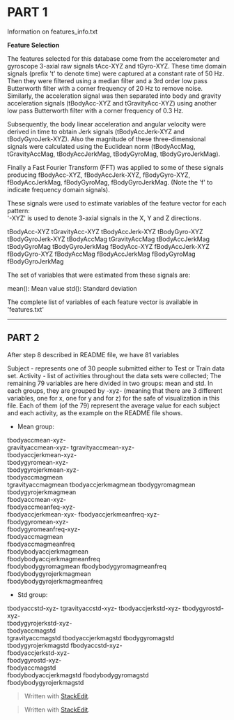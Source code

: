 PART 1
=====
Information on features_info.txt

**Feature Selection**

The features selected for this database come from the accelerometer and gyroscope 3-axial raw signals tAcc-XYZ and tGyro-XYZ. These time domain signals (prefix 't' to denote time) were captured at a constant rate of 50 Hz. Then they were filtered using a median filter and a 3rd order low pass Butterworth filter with a corner frequency of 20 Hz to remove noise. Similarly, the acceleration signal was then separated into body and gravity acceleration signals (tBodyAcc-XYZ and tGravityAcc-XYZ) using another low pass Butterworth filter with a corner frequency of 0.3 Hz. 

Subsequently, the body linear acceleration and angular velocity were derived in time to obtain Jerk signals (tBodyAccJerk-XYZ and tBodyGyroJerk-XYZ). Also the magnitude of these three-dimensional signals were calculated using the Euclidean norm (tBodyAccMag, tGravityAccMag, tBodyAccJerkMag, tBodyGyroMag, tBodyGyroJerkMag). 

Finally a Fast Fourier Transform (FFT) was applied to some of these signals producing fBodyAcc-XYZ, fBodyAccJerk-XYZ, fBodyGyro-XYZ, fBodyAccJerkMag, fBodyGyroMag, fBodyGyroJerkMag. (Note the 'f' to indicate frequency domain signals). 

These signals were used to estimate variables of the feature vector for each pattern:  
'-XYZ' is used to denote 3-axial signals in the X, Y and Z directions.

tBodyAcc-XYZ
tGravityAcc-XYZ
tBodyAccJerk-XYZ
tBodyGyro-XYZ
tBodyGyroJerk-XYZ
tBodyAccMag
tGravityAccMag
tBodyAccJerkMag
tBodyGyroMag
tBodyGyroJerkMag
fBodyAcc-XYZ
fBodyAccJerk-XYZ
fBodyGyro-XYZ
fBodyAccMag
fBodyAccJerkMag
fBodyGyroMag
fBodyGyroJerkMag

The set of variables that were estimated from these signals are: 

mean(): Mean value
std(): Standard deviation

The complete list of variables of each feature vector is available in 'features.txt'

----------

PART 2
------
After step 8 described in README file, we have 81 variables

Subject - represents one of 30 people submitted either to Test or Train data set.
Activity - list of activities throughout the data sets were collected;
The remaining 79 variables are here divided in two groups: mean and std. In each groups, they are grouped by -xyz- (meaning that there are 3 different variables, one for x, one for y and for z) for the safe of visualization in this file.
Each of them (of the 79) represent the average value for each subject and each activity, as the example on the README file shows.

 - Mean group:

tbodyaccmean-xyz-          
gravityaccmean-xyz-
tgravityaccmean-xyz-       
tbodyaccjerkmean-xyz-       
tbodygyromean-xyz-              
tbodygyrojerkmean-xyz-     
tbodyaccmagmean            
tgravityaccmagmean
tbodyaccjerkmagmean
tbodygyromagmean         
tbodygyrojerkmagmean        
fbodyaccmean-xyz-                
fbodyaccmeanfeq-xyz-            
fbodyaccjerkmean-xyx-
fbodyaccjerkmeanfreq-xyz-   
fbodygyromean-xyz-         
fbodygyromeanfreq-xyz-     
fbodyaccmagmean             
fbodyaccmagmeanfreq       
fbodybodyaccjerkmagmean      
fbodybodyaccjerkmagmeanfreq  
fbodybodygyromagmean
fbodybodygyromagmeanfreq
fbodybodygyrojerkmagmean     
fbodybodygyrojerkmagmeanfreq

 - Std group:

tbodyaccstd-xyz-
tgravityaccstd-xyz-
tbodyaccjerkstd-xyz-
tbodygyrostd-xyz-           
tbodygyrojerkstd-xyz-           
tbodyaccmagstd       
tgravityaccmagstd
tbodyaccjerkmagstd
tbodygyromagstd           
tbodygyrojerkmagstd
fbodyaccstd-xyz-                 
fbodyaccjerkstd-xyz-             
fbodygyrostd-xyz-                
fbodyaccmagstd            
fbodybodyaccjerkmagstd
fbodybodygyromagstd     
fbodybodygyrojerkmagstd

> Written with [StackEdit](https://stackedit.io/).


> Written with [StackEdit](https://stackedit.io/).